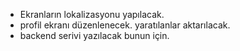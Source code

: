 - Ekranların lokalizasyonu yapılacak. 
- profil ekranı düzenlenecek. yaratılanlar aktarılacak.
- backend serivi yazılacak bunun için.